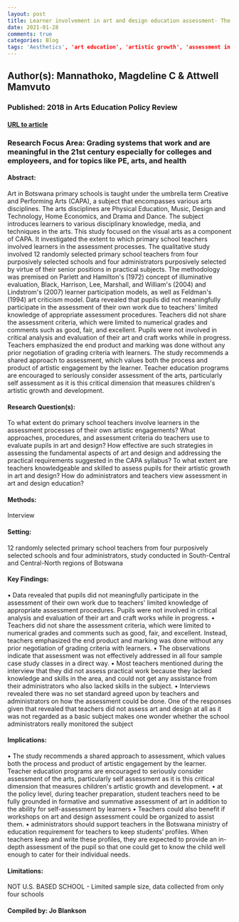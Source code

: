 ```yaml
---
layout: post
title: Learner involvement in art and design education assessment- The missing matrix in Botswana's primary schools
date: 2021-01-28
comments: true
categories: Blog
tags: 'Aesthetics', 'art education', 'artistic growth', 'assessment in art', 'evaluation of artworks'
---
```


## Author(s): Mannathoko, Magdeline C & Attwell Mamvuto

### Published: 2018 in Arts Education Policy Review

#### [URL to article](http://web.b.ebscohost.com/ehost/detail/detail?vid=5&sid=fb11c1d3-2014-49db-a74e-bd6857d572f0%40sessionmgr103&bdata=JnNpdGU9ZWhvc3QtbGl2ZQ%3d%3d#AN=130717493&db=tfh)

### Research Focus Area: Grading systems that work and are meaningful in the 21st century especially for colleges and employeers, and for topics like PE, arts, and health

#### Abstract:
Art in Botswana primary schools is taught under the umbrella term Creative and Performing Arts (CAPA), a subject that encompasses various arts disciplines. The arts disciplines are Physical Education, Music, Design and Technology, Home Economics, and Drama and Dance. The subject introduces learners to various disciplinary knowledge, media, and techniques in the arts. This study focused on the visual arts as a component of CAPA. It investigated the extent to which primary school teachers involved learners in the assessment processes. The qualitative study involved 12 randomly selected primary school teachers from four purposively selected schools and four administrators purposively selected by virtue of their senior positions in practical subjects. The methodology was premised on Parlett and Hamilton's (1972) concept of illuminative evaluation, Black, Harrison, Lee, Marshall, and William's (2004) and Lindstrom's (2007) learner participation models, as well as Feldman's (1994) art criticism model. Data revealed that pupils did not meaningfully participate in the assessment of their own work due to teachers' limited knowledge of appropriate assessment procedures. Teachers did not share the assessment criteria, which were limited to numerical grades and comments such as good, fair, and excellent. Pupils were not involved in critical analysis and evaluation of their art and craft works while in progress. Teachers emphasized the end product and marking was done without any prior negotiation of grading criteria with learners. The study recommends a shared approach to assessment, which values both the process and product of artistic engagement by the learner. Teacher education programs are encouraged to seriously consider assessment of the arts, particularly self assessment as it is this critical dimension that measures children's artistic growth and development.


#### Research Question(s):
To what extent do primary school teachers involve learners in the assessment processes of their own artistic engagements? What approaches, procedures, and assessment criteria do teachers use to evaluate pupils in art and design? How effective are such strategies in assessing the fundamental aspects of art and design and addressing the practical requirements suggested in the CAPA syllabus? To what extent are teachers knowledgeable and skilled to assess pupils for their artistic growth in art and design? How do administrators and teachers view assessment in art and design education?


#### Methods:
Interview


#### Setting:
12 randomly selected primary school teachers from four purposively selected schools and four administrators, study conducted in South-Central and Central-North regions of Botswana


#### Key Findings:
• Data revealed that pupils did not meaningfully participate in the assessment of their own work due to teachers' limited knowledge of appropriate assessment procedures. Pupils were not involved in critical analysis and evaluation of their art and craft works while in progress.  • Teachers did not share the assessment criteria, which were limited to numerical grades and comments such as good, fair, and excellent. Instead, teachers emphasized the end product and marking was done without any prior negotiation of grading criteria with learners.  • The observations indicate that assessment was not effectively addressed in all four sample case study classes in a direct way. • Most teachers mentioned during the interview that they did not assess practical work because they lacked knowledge and skills in the area, and could not get any assistance from their administrators who also lacked skills in the subject. • Interviews revealed there was no set standard agreed upon by teachers and administrators on how the assessment could be done. One of the responses given that revealed that teachers did not assess art and design at all as it was not regarded as a basic subject makes one wonder whether the school administrators really monitored the subject 


#### Implications:
• The study recommends a shared approach to assessment, which values both the process and product of artistic engagement by the learner. Teacher education programs are encouraged to seriously consider assessment of the arts, particularly self assessment as it is this critical dimension that measures children's artistic growth and development. • at the policy level, during teacher preparation, student teachers need to be fully grounded in formative and summative assessment of art in addition to the ability for self-assessment by learners • Teachers could also benefit if workshops on art and design assessment could be organized to assist them. • administrators should support teachers in the Botswana ministry of education requirement for teachers to keep students’ profiles. When teachers keep and write these profiles, they are expected to provide an in-depth assessment of the pupil so that one could get to know the child well enough to cater for their individual needs. 


#### Limitations:
NOT U.S. BASED SCHOOL - Limited sample size, data collected from only four schools 


#### Compiled by: Jo Blankson

